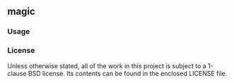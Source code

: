 ## magic

### Usage

### License

Unless otherwise stated, all of the work in this project is subject to a
1-clause BSD license. Its contents can be found in the enclosed LICENSE file.

